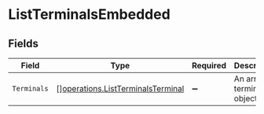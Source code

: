 # ListTerminalsEmbedded


## Fields

| Field                                                                                  | Type                                                                                   | Required                                                                               | Description                                                                            |
| -------------------------------------------------------------------------------------- | -------------------------------------------------------------------------------------- | -------------------------------------------------------------------------------------- | -------------------------------------------------------------------------------------- |
| `Terminals`                                                                            | [][operations.ListTerminalsTerminal](../../models/operations/listterminalsterminal.md) | :heavy_minus_sign:                                                                     | An array of terminal objects.                                                          |